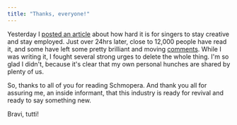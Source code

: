 ```yaml
---
title: "Thanks, everyone!"
---
```


Yesterday I [posted an article](/in-defence-of-singers/) about how hard it is for singers to stay creative and stay employed. Just over 24hrs later, close to 12,000 people have read it, and some have left some pretty brilliant and moving [comments](/in-defence-of-singers/#lower-jump). While I was writing it, I fought several strong urges to delete the whole thing. I'm so glad I didn't, because it's clear that my own personal hunches are shared by plenty of us.

So, thanks to all of you for reading Schmopera. And thank you all for assuring me, an inside informant, that this industry is ready for revival and ready to say something new.

Bravi, tutti!

